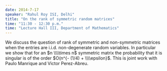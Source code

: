 ```yaml
---
date: 2014-7-17
speaker: "Rahul Roy ISI, Delhi"
title: "On the rank of symmetric random matrices"
time: "11:30 - 12:30 p.m." 
time: "Lecture Hall III, Department of Mathematics"
---
```

We discuss the question of rank of symmetric and non-symmetric matrices when the entries are i.i.d. non-degenerate random variables. In particular we show that for an $n \\\\times n$ symmetric matrix the probability that it is singular is of the order $O(n^{- (1/4) + \\\\epsilon}$. This is joint work with Paulo Manrique and Victor Perez-Abreu.
